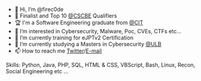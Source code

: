 - 👋 Hi, I’m @firec0de 
- 🤺 Finalist and Top 10 <a href="https://platform.cybersecuritychallenge.be/scoreboard" target="_blank">@CSCBE</a> Qualifiers 
- 🏆 I'm a Software Engineering graduate from <a href="https://cit.edu.al" target="_blank">@CIT</a>
- 👀 I’m interested in Cybersecurity, Malware, Poc, CVEs, CTFs etc...
- 🌱 I’m currently training for eJPTv2 Certification
- 🏫 I’m currently studying a Masters in Cybersecurity <a href="https://ulb.be" target="_blank">@ULB</a>
- 📫 How to reach me <a href="https://twitter.com/ernandomyrtaj" target="_blank">Twitter</a>/<a href="mailto:ernando.myrtaj@gmail.com" target="_blank">E-mail</a>

Skills: Python, Java, PHP, SQL, HTML & CSS, VBScript, Bash, Linux, Recon, Social Engineering etc ...


<!---
firec0de/firec0de is a ✨ special ✨ repository because its `README.md` (this file) appears on your GitHub profile.
You can click the Preview link to take a look at your changes.
--->
